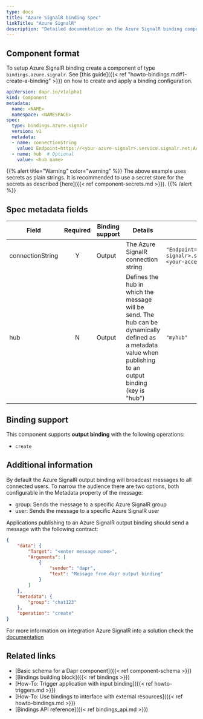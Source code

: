 ```yaml
---
type: docs
title: "Azure SignalR binding spec"
linkTitle: "Azure SignalR"
description: "Detailed documentation on the Azure SignalR binding component"
---
```


## Component format

To setup Azure SignalR binding create a component of type `bindings.azure.signalr`. See [this guide]({{< ref "howto-bindings.md#1-create-a-binding" >}}) on how to create and apply a binding configuration.


```yaml
apiVersion: dapr.io/v1alpha1
kind: Component
metadata:
  name: <NAME>
  namespace: <NAMESPACE>
spec:
  type: bindings.azure.signalr
  version: v1
  metadata:
  - name: connectionString
    value: Endpoint=https://<your-azure-signalr>.service.signalr.net;AccessKey=<your-access-key>;Version=1.0;
  - name: hub  # Optional
    value: <hub name>
```

{{% alert title="Warning" color="warning" %}}
The above example uses secrets as plain strings. It is recommended to use a secret store for the secrets as described [here]({{< ref component-secrets.md >}}).
{{% /alert %}}

## Spec metadata fields

| Field            | Required | Binding support | Details                                                                                                                                                       | Example                                                                                                            |
| ---------------- |:--------:| --------------- | ------------------------------------------------------------------------------------------------------------------------------------------------------------- | ------------------------------------------------------------------------------------------------------------------ |
| connectionString |    Y     | Output          | The Azure SignalR connection string                                                                                                                           | `"Endpoint=https://<your-azure-signalr>.service.signalr.net;AccessKey=<your-access-key>;Version=1.0;"` |
| hub              |    N     | Output          | Defines the hub in which the message will be send. The hub can be dynamically defined as a metadata value when publishing to an output binding (key is "hub") | `"myhub"`                                                                                                          |


## Binding support

This component supports **output binding** with the following operations:

- `create`

## Additional information

By default the Azure SignalR output binding will broadcast messages to all connected users. To narrow the audience there are two options, both configurable in the Metadata property of the message:

- group: Sends the message to a specific Azure SignalR group
- user: Sends the message to a specific Azure SignalR user

Applications publishing to an Azure SignalR output binding should send a message with the following contract:

```json
{
    "data": {
        "Target": "<enter message name>",
        "Arguments": [
            {
                "sender": "dapr",
                "text": "Message from dapr output binding"
            }
        ]
    },
    "metadata": {
        "group": "chat123"
    },
    "operation": "create"
}
```

For more information on integration Azure SignalR into a solution check the [documentation](https://docs.microsoft.com/en-us/azure/azure-signalr/)

## Related links

- [Basic schema for a Dapr component]({{< ref component-schema >}})
- [Bindings building block]({{< ref bindings >}})
- [How-To: Trigger application with input binding]({{< ref howto-triggers.md >}})
- [How-To: Use bindings to interface with external resources]({{< ref howto-bindings.md >}})
- [Bindings API reference]({{< ref bindings_api.md >}})
